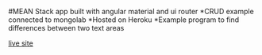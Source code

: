 
#MEAN Stack app built with angular material and ui router
*CRUD example connected to mongolab
*Hosted on Heroku
*Example program to find differences between two text areas

[live site](https://salty-refuge-16650.herokuapp.com)
